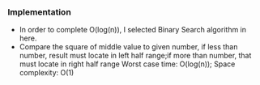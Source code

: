 
### Implementation

- In order to complete O(log(n)), I selected Binary Search algorithm in here. 
- Compare the square of middle value to given number, if less than number, result must locate in left half range;if more than number, that must locate in right half range
Worst case time: O(log(n));
Space complexity: O(1)
